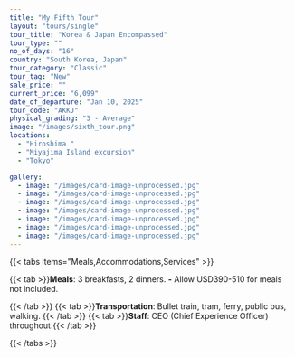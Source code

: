 ```yaml
---
title: "My Fifth Tour"
layout: "tours/single"
tour_title: "Korea & Japan Encompassed"
tour_type: ""
no_of_days: "16"
country: "South Korea, Japan"
tour_category: "Classic"
tour_tag: "New"
sale_price: ""
current_price: "6,099"
date_of_departure: "Jan 10, 2025"
tour_code: "AKKJ"
physical_grading: "3 - Average"
image: "/images/sixth_tour.png"
locations:
  - "Hiroshima "
  - "Miyajima Island excursion"
  - "Tokyo"

gallery:
  - image: "/images/card-image-unprocessed.jpg"
  - image: "/images/card-image-unprocessed.jpg"
  - image: "/images/card-image-unprocessed.jpg"
  - image: "/images/card-image-unprocessed.jpg"
  - image: "/images/card-image-unprocessed.jpg"
  - image: "/images/card-image-unprocessed.jpg"
  - image: "/images/card-image-unprocessed.jpg"
---
```


{{< tabs items="Meals,Accommodations,Services" >}}

{{< tab >}}**Meals**: 3 breakfasts, 2 dinners.
**-**
Allow USD390-510 for meals not included.

{{< /tab >}}
{{< tab >}}**Transportation**: Bullet train, tram, ferry, public bus, walking.
{{< /tab >}}
{{< tab >}}**Staff**: CEO (Chief Experience Officer) throughout.{{< /tab >}}

{{< /tabs >}}
